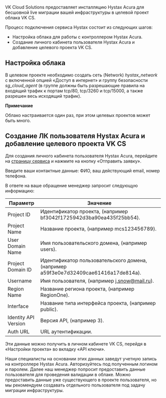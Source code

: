 VK Cloud Solutions предоставляет инсталляцию Hystax Acura для бесшовной live миграции вашей инфраструктуры в целевой проект облака VK CS.

Процесс подключения сервиса Hystax состоит из следующих шагов:

- Настройка облака для работы с контроллером Hystax Acura.
- Создание личного кабинета пользователя Hystax Acura и добавление целевого проекта VK CS.

## Настройка облака

В целевом проекте необходимо создать сеть (Network) *hystax_network* с включенной опцией «Доступ в интернет» и группу безопасности *sg_cloud_agent* (в группе должны быть разрешающие правила на входящий трафик к портам tcp/80, tcp/3260 и tcp/15000, а также разрешен весь исходящий трафик).

<info>

**Примечание**

Облако настраивается один раз, при этом целевых проектов может быть много.

</info>

## Создание ЛК пользователя Hystax Acura и добавление целевого проекта VK CS

Для создания личного кабинета пользователя Hystax Acura, перейдите на [страницу сервиса](https://mcs.mail.ru/disaster-recovery/) и нажмите на кнопку «Отправить заявку».

Введите ваши контактные данные: ФИО, ваш действующий email, номер телефона.

В ответе на ваше обращение менеджер запросит следующую информацию:

|Параметр| Значение|
|---|---|
|Project ID| Идентификатор проекта, (например bf3042f1725942d3ba90ea435f25bb54).|
|Project Name| Название проекта, (например mcs123456789).|
|User Domain Name| Имя пользовательского домена, (например users).|
|Project Domain ID| Идентификатор пользовательского домена, (например a59f3e0e7d32409cae61416a17de814a).|
|Username| Имя пользователя, (например j.snow@mail.ru).|
|Region Name| Название региона проекта, (например RegionOne).|
|Interface| Название типа интерфейса проекта, (например public).|
|Identity API Version| Версия API, (например 3).|
|Auth URL| URL аутентификации. |

Эти данные можно получить в личном кабинете VK CS, перейдя в «Настройки проекта» во вкладку «API ключи».

Наши специалисты на основании этих данных заведут учетную запись на контроллере Hystax Acura. Авторизуйтесь под полученным логином и паролем. Далее наш менеджер попросит предоставить данные пользователя для проведения валидации в облаке. Можно предоставить данные уже существующего в проекте пользователя, но мы рекомендуем создавать отдельного пользователя под задачу миграции инфраструктуры.
